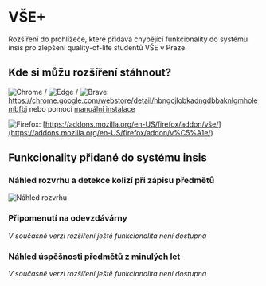 # VŠE+

Rozšíření do prohlížeče, které přidává chybějící funkcionality do systému insis pro zlepšení quality-of-life studentů VŠE v Praze.

## Kde si můžu rozšíření stáhnout?

![Chrome](https://user-images.githubusercontent.com/14146321/186453570-267bd437-27b9-4261-93c7-7c3ccc897bf2.png) /
![Edge](https://user-images.githubusercontent.com/14146321/186453728-9201339f-ab01-4d42-875e-227f6d146ac9.png) /
![Brave](https://user-images.githubusercontent.com/14146321/186453649-da1afdcf-0a76-43fd-9af4-d18b650443e2.png):
https://chrome.google.com/webstore/detail/hbngcjlobkadngdbbaknlgmholembfbj nebo pomocí [manuální instalace](https://github.com/vse-plus/.github/blob/main/manualni-instalace.md)

![Firefox](https://user-images.githubusercontent.com/14146321/186454150-fc38c86a-d6ca-4d85-a442-13de070c9064.png): [https://addons.mozilla.org/en-US/firefox/addon/vše/](https://addons.mozilla.org/en-US/firefox/addon/v%C5%A1e/)


## Funkcionality přidané do systému insis 

### Náhled rozvrhu a detekce kolizí při zápisu předmětů

![Náhled rozvrhu](https://user-images.githubusercontent.com/14146321/186440520-f1e7431a-7409-4abb-8842-f05c631b3171.png)

### Připomenutí na odevzdávárny

_V současné verzi rozšíření ještě funkcionalita není dostupná_

### Náhled úspěšnosti předmětů z minulých let

_V současné verzi rozšíření ještě funkcionalita není dostupná_
